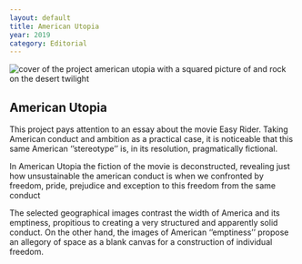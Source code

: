 ```yaml
---
layout: default
title: American Utopia
year: 2019
category: Editorial
---
```


<img src="{{ site.baseurl }}/assets/images/americanutopia/1.png" alt="cover of the project american utopia with a squared picture of and rock on the desert twilight">

<h2>American Utopia</h2>

<p>This project pays attention to an essay about the movie Easy Rider. Taking American conduct and ambition as a practical case, it is noticeable that this same American ‘’stereotype’’ is, in its resolution, pragmatically fictional.</p>
<p>In American Utopia the fiction of the movie is deconstructed, revealing just how unsustainable the american conduct is when we confronted by freedom, pride, prejudice and exception to this freedom from the same conduct</p>
<p>The selected geographical images contrast the width of America and its emptiness, propitious to creating a very structured and apparently solid conduct. On the other hand, the images of American ‘’emptiness’’ propose an allegory of space as a blank canvas for a construction of individual freedom.</p>